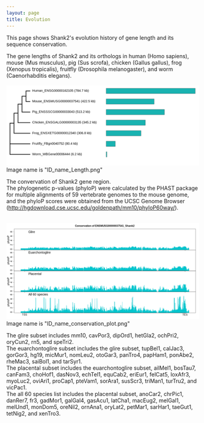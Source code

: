 ```yaml
---
layout: page
title: Evolution 
---
```


This page shows Shank2's evolution history of gene length and its sequence conservation. 

The gene lengths of Shank2 and its orthologs in human (Homo sapiens), mouse (Mus musculus), pig (Sus scrofa), chicken (Gallus gallus), frog (Xenopus tropicalis), fruitfly (Drosophila melanogaster), and worm (Caenorhabditis elegans). <br>
 <br>
 <img width="800" src="/img/ENSMUSG00000037541_Shank2_Length.png" data-action="zoom"> <br>
 Image name is "ID_name_Length.png"
 <br>
 

The convervation of Shank2 gene region.<br> 
The phylogenetic p-values (phyloP) were calculated by the PHAST package for multiple alignments of 59 vertebrate genomes to the mouse genome, and the phyloP scores were obtained from the UCSC Genome Browser (http://hgdownload.cse.ucsc.edu/goldenpath/mm10/phyloP60way/). <br>
 <br>

<img width="800" src="/img/ENSMUSG00000037541_Shank2_conservation_plot.png" data-action="zoom"> <br>
 Image name is "ID_name_conservation_plot.png"
 <br>


The glire subset includes mm10, cavPor3, dipOrd1, hetGla2, ochPri2, oryCun2, rn5, and speTri2. <br>
The euarchontoglire subset includes the glire subset, tupBel1, calJac3, gorGor3, hg19, micMur1, nomLeu2, otoGar3, panTro4, papHam1, ponAbe2, rheMac3, saiBol1, and tarSyr1.<br> 
The placental subset includes the euarchontoglire subset, ailMel1, bosTau7, canFam3, choHof1, dasNov3, echTel1, equCab2, eriEur1, felCat5, loxAfr3, myoLuc2, oviAri1, proCap1, pteVam1, sorAra1, susScr3, triMan1, turTru2, and vicPac1. <br>
The all 60 species list includes the placental subset, anoCar2, chrPic1, danRer7, fr3, gadMor1, galGal4, gasAcu1, latCha1, macEug2, melGal1, melUnd1, monDom5, oreNil2, ornAna1, oryLat2, petMar1, sarHar1, taeGut1, tetNig2, and xenTro3. <br>

 <br>
